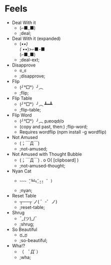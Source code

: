 Feels
=====
* Deal With it
    * (⌐■_■)
    * ;deal;
* Deal With it (expanded)
    * (•_•)  
      ( •_•)>⌐■ -■  
      (⌐■_■)
    * ;deal-ext;
* Disapprove
    * ಠ_ಠ
    * ;disapprove;
* Flip
    * (╯°□°）╯︵ 
    * ;flip;
* Flip Table
    * (╯°□°）╯︵ ┻━┻
    * ;flip-table;
* Flip Word
    * (╯°□°）╯︵ pɹɐoqdᴉlɔ
    * (copy and past, then:) ;flip-word;
    * Requires wordflip (npm install -g wordflip)
* Not Amused
    * (；￣Д￣)
    * ;not-amused;
* Not Amused with Thought Bubble
    * (；￣Д￣) . o O( [clipboard] )
    * ;not-amused-thought;
* Nyan Cat
    * ~~~ ╔͎═͓═͙╗  
      ~~~ ╚̨̈́═̈́﴾ ̥̂˖̫˖̥  ̂ )
    * ;nyan;
* Reset Table
    * ┬──┬ ノ( ゜-゜ノ)
    * ;reset-table;
* Shrug
    * ¯\_(ツ)_/¯
    * ;shrug;
* So Beautiful
    * ಥ_ಥ
    * ;so-beautiful;
* Wha!?
    * （　ﾟДﾟ）
    * ;wha;
